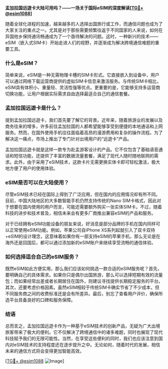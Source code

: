 **孟加拉国远遊卡大陆可用吗？——一场关于国际eSIM的深度解读[[TG💪+ @esim1088](https://t.me/s/esim1088)]**

随着全球化进程的加速，越来越多的人选择出国旅行或工作，而通信问题也成为了大家关注的重点之一。尤其是对于那些需要频繁往返于不同国家的人来说，如何在异国他乡保持通讯畅通成为了一个亟待解决的问题。这时，一种新兴的技术——eSIM（嵌入式SIM卡）开始走进人们的视野，并逐渐成为解决跨境通信难题的重要工具。

### 什么是eSIM？

简单来说，eSIM是一种无需物理卡槽的SIM卡形式。它直接嵌入到设备中，用户可以通过网络下载运营商提供的虚拟SIM卡信息来激活服务。与传统SIM卡相比，eSIM具有体积小、重量轻、灵活性强等优点。更重要的是，它能够支持多运营商切换功能，让用户根据实际需求自由选择最适合自己的通信套餐。

### 孟加拉国远遊卡是什么？

提到孟加拉国远遊卡，我们首先要了解它的背景。近年来，随着旅游业的发展以及商务往来的增多，许多前往孟加拉国的人都希望能够享受到便捷的本地通话和上网服务。然而，在国外使用手机往往面临着高昂的漫游费用和复杂的操作流程。为了解决这一痛点，市场上推出了专门针对出境用户的“远遊卡”产品。

孟加拉国远遊卡就是这样一款专为赴孟游客设计的产品。它不仅包含了基础语音通话和短信功能，还提供了丰富的数据流量套餐，满足了现代人随时随地联网的需求。此外，由于采用了eSIM技术，这款卡片无需更换实体卡即可轻松激活，极大地方便了用户的使用体验。

### eSIM是否可以在大陆使用？

尽管eSIM技术已经在国际上得到了广泛应用，但在国内的应用情况却有所不同。目前，中国大陆地区的大多数智能手机仍然支持传统的Nano SIM卡格式，因此对于想要在国内使用的用户而言，可能还需要额外购买一张实体SIM卡。不过，随着科技的进步和技术普及，相信未来会有更多厂商推出兼容eSIM的产品和服务。

对于已经拥有eSIM功能设备的朋友来说，好消息是部分品牌的手机在国内同样可以正常使用eSIM功能。例如，苹果公司自iPhone XS系列起就引入了双卡双待+eSIM的设计理念，这意味着如果你有一部支持eSIM的苹果手机，那么无论是在海外还是回国后，都可以通过添加新的eSIM账户来继续享受流畅的通信体验。

### 如何选择适合自己的eSIM服务？

既然eSIM如此方便实用，那么我们应该如何挑选一款合适的eSIM服务呢？首先，要明确自己的具体需求。如果你只是偶尔出国旅游，那么可以选择短期有效的流量包；而如果经常出差或者长期居住在国外，则建议寻找提供长期稳定服务的平台。其次，还要考虑价格因素。虽然eSIM相较于传统SIM卡确实节省了不少成本，但不同服务商之间的收费标准还是会有所差异。最后，别忘了查看用户评价，确保所选平台具备良好的口碑和服务保障。

### 结语

总而言之，孟加拉国远遊卡作为一种基于eSIM技术的创新产品，无疑为广大出境旅客带来了极大的便利。它不仅解决了跨境通信中的诸多难题，同时也展现了现代科技赋予我们的无限可能性。当然，在享受这些便利的同时，我们也应该注意到国内对eSIM技术的支持程度还在逐步提升之中。无论如何，随着时代的发展，相信未来的通信方式将会变得更加智能高效。

[[TG💪+ @esim1088](https://t.me/s/esim1088) ![Image](https://i.postimg.cc/4NQfJmqS/Snipaste-2025-05-13-00-14-12.png)]
